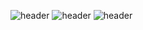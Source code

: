 ![header](https://capsule-render.vercel.app/api?type=wave&color=0:000000,100:ffd900&text=Kid-nl-Developer)
![header](https://capsule-render.vercel.app/api?type=rounded&color=gradient&text=%20asdf%20&height=300&fontSize=100&textBg=true)
![header](https://capsule-render.vercel.app/api?text=capsule_render&animation=fadeIn)
